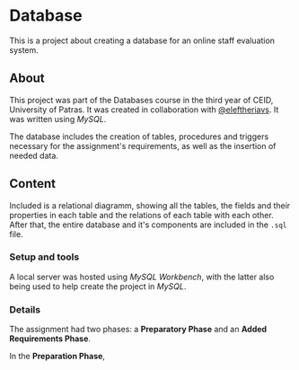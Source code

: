 # Database
This is a project about creating a database for an online staff evaluation system.

## About
This project was part of the Databases course in the third year of CEID, University of Patras. It was created in collaboration with [@eleftheriavs](https://github.com/eleftheriavs).
It was written using _MySQL_.

The database includes the creation of tables, procedures and triggers necessary for the assignment's requirements, as well as the insertion of needed data.

## Content
Included is a relational diagramm, showing all the tables, the fields and their properties in each table and the relations of each table with each other.
After that, the entire database and it's components are included in the `.sql` file.

### Setup and tools
A local server was hosted using _MySQL Workbench_, with the latter also being used to help create the project in _MySQL_.

### Details
The assignment had two phases: a **Preparatory Phase** and an **Added Requirements Phase**.


In the **Preparation Phase**, 


